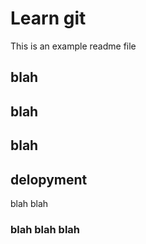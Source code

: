 # Learn git

This is an example readme file

## blah
## blah
## blah

## delopyment
blah blah

### blah blah blah

